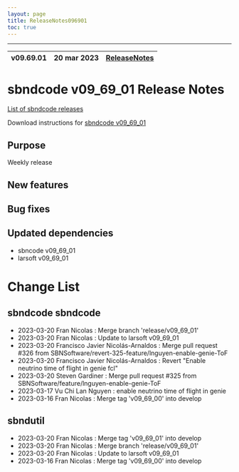 ```yaml
---
layout: page
title: ReleaseNotes096901
toc: true
---
```


-----------------------------------------------------------------------------
| v09.69.01 | 20 mar 2023 | [ReleaseNotes](ReleaseNotes096901.html) |
| --- | --- | --- |



sbndcode v09_69_01 Release Notes
=======================================================================================

[List of sbndcode releases](List_of_SBND_code_releases.html)

Download instructions for [sbndcode v09_69_01](http://scisoft.fnal.gov/scisoft/bundles/sbnd/v09_69_01/sbndcode-v09_69_01.html)

Purpose
---------------------------------------------------
Weekly release

New features
---------------------------------------------------

Bug fixes
---------------------------------------------------

Updated dependencies
---------------------------------------------------
* sbncode v09_69_01
* larsoft v09_69_01

Change List
==========================================

sbndcode sbndcode
---------------------------------------------------

* 2023-03-20  Fran Nicolas : Merge branch 'release/v09_69_01'
* 2023-03-20  Fran Nicolas : Update to larsoft v09_69_01
* 2023-03-20  Francisco Javier Nicolás-Arnaldos : Merge pull request #326 from SBNSoftware/revert-325-feature/lnguyen-enable-genie-ToF
* 2023-03-20  Francisco Javier Nicolás-Arnaldos : Revert "Enable neutrino time of flight in genie fcl"
* 2023-03-20  Steven Gardiner : Merge pull request #325 from SBNSoftware/feature/lnguyen-enable-genie-ToF
* 2023-03-17  Vu Chi Lan Nguyen : enable neutrino time of flight in genie
* 2023-03-16  Fran Nicolas : Merge tag 'v09_69_00' into develop

sbndutil
---------------------------------------------------

* 2023-03-20  Fran Nicolas : Merge tag 'v09_69_01' into develop
* 2023-03-20  Fran Nicolas : Merge branch 'release/v09_69_01'
* 2023-03-20  Fran Nicolas : Update to larsoft v09_69_01
* 2023-03-16  Fran Nicolas : Merge tag 'v09_69_00' into develop
